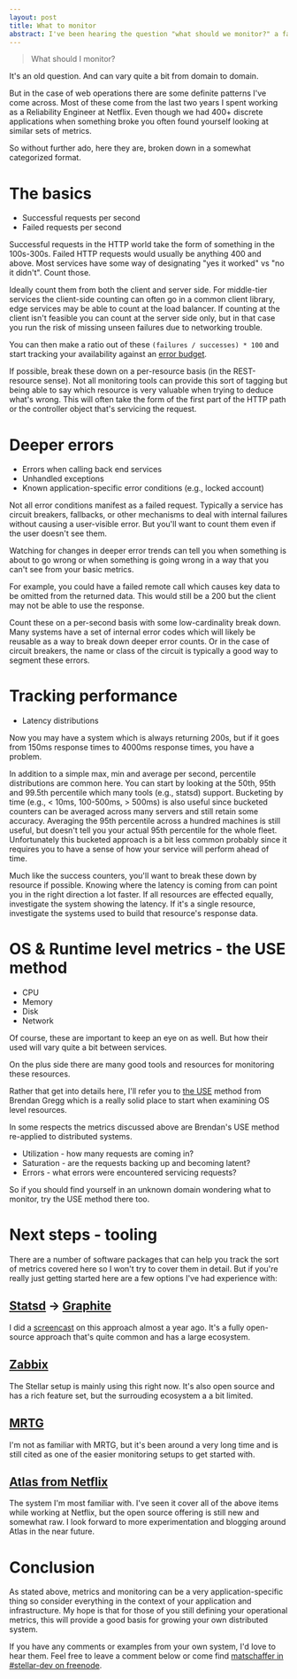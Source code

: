 ```yaml
---
layout: post
title: What to monitor
abstract: I've been hearing the question "what should we monitor?" a fair bit around the Stellar Development Foundation dev floor. So here's my answer in a place where everyone can benefit.
---
```


> What should I monitor?

It's an old question.
And can vary quite a bit from domain to domain.

But in the case of web operations
there are some definite patterns I've come across.
Most of these come from the last two years I spent working as a Reliability Engineer at Netflix.
Even though we had 400+ discrete applications
when something broke
you often found yourself looking at similar sets of metrics.

So without further ado, here they are,
broken down in a somewhat categorized format.

# The basics

* Successful requests per second
* Failed requests per second

Successful requests in the HTTP world take the form of something in the 100s-300s. Failed HTTP requests would usually be anything 400 and above.
Most services have some way of designating "yes it worked" vs "no it didn't".
Count those.

Ideally count them from both the client and server side.
For middle-tier services the client-side counting can often go in a common client library,
edge services may be able to count at the load balancer.
If counting at the client isn't feasible
you can count at the server side only,
but in that case you run the risk of missing unseen failures
due to networking trouble.

You can then make a ratio out of these `(failures / successes) * 100`
and start tracking your availability against an [error budget](http://www.site-reliability-engineering.info/).

If possible, break these down on a per-resource basis (in the REST-resource sense).
Not all monitoring tools can provide this sort of tagging
but being able to say which resource is very valuable when trying to deduce what's wrong.
This will often take the form of the first part of the HTTP path
or the controller object that's servicing the request.

# Deeper errors

* Errors when calling back end services
* Unhandled exceptions
* Known application-specific error conditions (e.g., locked account)

Not all error conditions manifest as a failed request.
Typically a service has circuit breakers, fallbacks,
or other mechanisms to deal with internal failures
without causing a user-visible error.
But you'll want to count them even if the user doesn't see them.

Watching for changes in deeper error trends can tell you
when something is about to go wrong
or when something is going wrong in a way that you can't see from your basic metrics.

For example, you could have a failed remote call which causes key data to be omitted from the returned data.
This would still be a 200 but the client may not be able to use the response.

Count these on a per-second basis with some low-cardinality break down.
Many systems have a set of internal error codes
which will likely be reusable as a way to break down deeper error counts.
Or in the case of circuit breakers,
the name or class of the circuit is typically a good way to segment these errors.

# Tracking performance

* Latency distributions

Now you may have a system which is always returning 200s,
but if it goes from 150ms response times to 4000ms response times,
you have a problem.

In addition to a simple max, min and average per second,
percentile distributions are common here.
You can start by looking at the 50th, 95th and 99.5th percentile
which many tools (e.g., statsd) support.
Bucketing by time
(e.g., < 10ms, 100-500ms, > 500ms)
is also useful since bucketed counters can be averaged across many servers and still retain some accuracy.
Averaging the 95th percentile across a hundred machines is still useful,
but doesn't tell you your actual 95th percentile for the whole fleet.
Unfortunately this bucketed approach is a bit less common
probably since it requires you to have a sense of how your service will perform ahead of time.

Much like the success counters,
you'll want to break these down by resource if possible.
Knowing where the latency is coming from can point you in the right direction a lot faster.
If all resources are effected equally,
investigate the system showing the latency.
If it's a single resource,
investigate the systems used to build that resource's response data.

# OS & Runtime level metrics - the USE method

* CPU
* Memory
* Disk
* Network

Of course, these are important to keep an eye on as well.
But how their used will vary quite a bit between services.

On the plus side there are many good tools and resources for monitoring these resources.

Rather that get into details here,
I'll refer you to [the USE](http://www.brendangregg.com/usemethod.html) method from Brendan Gregg
which is a really solid place to start when examining OS level resources.

In some respects
the metrics discussed above
are Brendan's USE method re-applied to
distributed systems.

* Utilization - how many requests are coming in?
* Saturation - are the requests backing up and becoming latent?
* Errors - what errors were encountered servicing requests?

So if you should find yourself in an unknown domain wondering what to monitor,
try the USE method there too.

# Next steps - tooling

There are a number of software packages that can help you track the sort of metrics covered here
so I won't try to cover them in detail.
But if you're really just getting started here are a few options I've had experience with:

## [Statsd](https://github.com/etsy/statsd/) -> [Graphite](http://graphite.wikidot.com/)

I did a [screencast](https://vimeo.com/ondemand/monitoringwithgraphite/84747550) on this approach almost a year ago.
It's a fully open-source approach that's quite common and has a large ecosystem.

## [Zabbix](http://www.zabbix.com/)

The Stellar setup is mainly using this right now.
It's also open source and has a rich feature set,
but the surrouding ecosystem a a bit limited.

## [MRTG](http://oss.oetiker.ch/mrtg)

I'm not as familiar with MRTG,
but it's been around a very long time
and is still cited as one of the easier monitoring setups to get started with.

## [Atlas from Netflix](https://github.com/Netflix/atlas)

The system I'm most familiar with.
I've seen it cover all of the above items while working at Netflix,
but the open source offering is still new and somewhat raw.
I look forward to more experimentation and blogging around Atlas in the near future.

# Conclusion

As stated above,
metrics and monitoring can be a very application-specific thing
so consider everything in the context of your application and infrastructure.
My hope is that for those of you still defining your operational metrics,
this will provide a good basis for growing your own distributed system.

If you have any comments or examples from your own system,
I'd love to hear them.
Feel free to leave a comment below
or come find [matschaffer in #stellar-dev on freenode](irc://irc.freenode.net/#stellar-dev).
